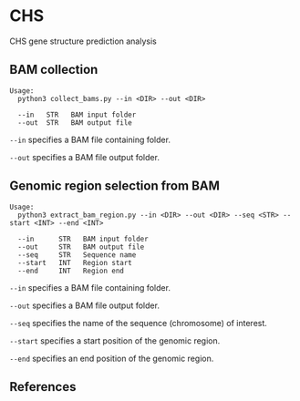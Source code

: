 # CHS
CHS gene structure prediction analysis

## BAM collection

```
Usage:
  python3 collect_bams.py --in <DIR> --out <DIR>
  
  --in   STR   BAM input folder
  --out  STR   BAM output file
```

`--in` specifies a BAM file containing folder.

`--out` specifies a BAM file output folder.


## Genomic region selection from BAM

```
Usage:
  python3 extract_bam_region.py --in <DIR> --out <DIR> --seq <STR> --start <INT> --end <INT>
  
  --in      STR   BAM input folder
  --out     STR   BAM output file
  --seq     STR   Sequence name
  --start   INT   Region start
  --end     INT   Region end
```

`--in` specifies a BAM file containing folder.

`--out` specifies a BAM file output folder.

`--seq` specifies the name of the sequence (chromosome) of interest.

`--start` specifies a start position of the genomic region.

`--end` specifies an end position of the genomic region.


## References




